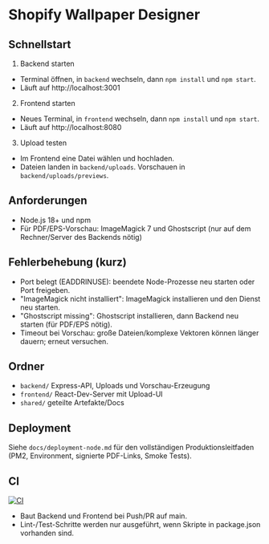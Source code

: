 # Shopify Wallpaper Designer

## Schnellstart

1) Backend starten
- Terminal öffnen, in `backend` wechseln, dann `npm install` und `npm start`.
- Läuft auf http://localhost:3001

2) Frontend starten
- Neues Terminal, in `frontend` wechseln, dann `npm install` und `npm start`.
- Läuft auf http://localhost:8080

3) Upload testen
- Im Frontend eine Datei wählen und hochladen.
- Dateien landen in `backend/uploads`. Vorschauen in `backend/uploads/previews`.

## Anforderungen
- Node.js 18+ und npm
- Für PDF/EPS-Vorschau: ImageMagick 7 und Ghostscript (nur auf dem Rechner/Server des Backends nötig)

## Fehlerbehebung (kurz)
- Port belegt (EADDRINUSE): beendete Node-Prozesse neu starten oder Port freigeben.
- "ImageMagick nicht installiert": ImageMagick installieren und den Dienst neu starten.
- "Ghostscript missing": Ghostscript installieren, dann Backend neu starten (für PDF/EPS nötig).
- Timeout bei Vorschau: große Dateien/komplexe Vektoren können länger dauern; erneut versuchen.

## Ordner
- `backend/` Express-API, Uploads und Vorschau-Erzeugung
- `frontend/` React-Dev-Server mit Upload-UI
- `shared/` geteilte Artefakte/Docs

## Deployment

Siehe `docs/deployment-node.md` für den vollständigen Produktionsleitfaden (PM2, Environment, signierte PDF-Links, Smoke Tests).

## CI

[![CI](https://github.com/martinco70/shopify-wallpaper-designer/actions/workflows/ci.yml/badge.svg)](https://github.com/martinco70/shopify-wallpaper-designer/actions/workflows/ci.yml)

- Baut Backend und Frontend bei Push/PR auf main.
- Lint-/Test-Schritte werden nur ausgeführt, wenn Skripte in package.json vorhanden sind.

